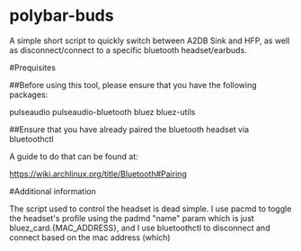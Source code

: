 # polybar-buds

A simple short script to quickly switch between A2DB Sink and HFP, as well as disconnect/connect to a specific bluetooth headset/earbuds.

#Prequisites

##Before using this tool, please ensure that you have the following packages:

pulseaudio
pulseaudio-bluetooth
bluez
bluez-utils

##Ensure that you have already paired the bluetooth headset via bluetoothctl

A guide to do that can be found at:

https://wiki.archlinux.org/title/Bluetooth#Pairing

#Additional information

The script used to control the headset is dead simple. I use pacmd to toggle the headset's profile using the padmd "name" param which is just bluez_card.{MAC_ADDRESS}, and I use bluetoothctl to disconnect and connect based on the mac address (which)
